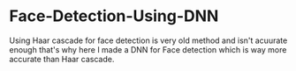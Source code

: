 # Face-Detection-Using-DNN
Using Haar cascade for face detection is very old method and isn't acuurate enough that's why here I made a DNN for Face detection which is way more accurate than Haar cascade.
